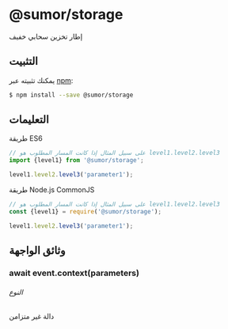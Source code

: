 # @sumor/storage
إطار تخزين سحابي خفيف

## التثبيت

يمكنك تثبيته عبر [npm](https://www.npmjs.com/):
```sh
$ npm install --save @sumor/storage
```

## التعليمات

طريقة ES6
```js
// على سبيل المثال إذا كانت المسار المطلوب هو level1.level2.level3
import {level1} from '@sumor/storage';

level1.level2.level3('parameter1');
```
طريقة Node.js CommonJS
```js
// على سبيل المثال إذا كانت المسار المطلوب هو level1.level2.level3
const {level1} = require('@sumor/storage');

level1.level2.level3('parameter1');
```

## وثائق الواجهة

### await event.context(parameters)
###### النوع
دالة غير متزامن